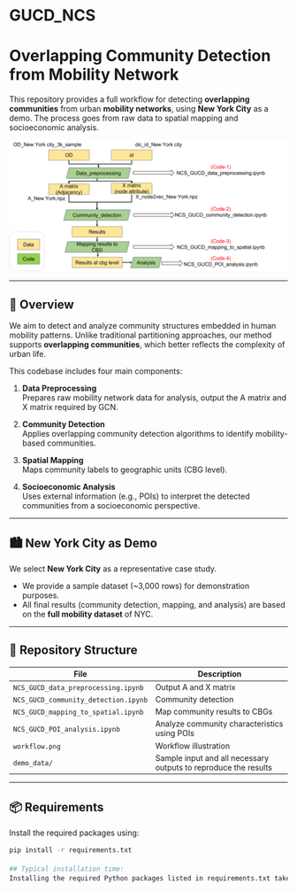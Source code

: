 # GUCD_NCS

# Overlapping Community Detection from Mobility Network

This repository provides a full workflow for detecting **overlapping communities** from urban **mobility networks**, using **New York City** as a demo. The process goes from raw data to spatial mapping and socioeconomic analysis.

![Workflow Diagram](workflow.png)

---

## 🧭 Overview

We aim to detect and analyze community structures embedded in human mobility patterns. Unlike traditional partitioning approaches, our method supports **overlapping communities**, which better reflects the complexity of urban life.

This codebase includes four main components:

1. **Data Preprocessing**  
   Prepares raw mobility network data for analysis, output the A matrix and X matrix required by GCN.

2. **Community Detection**  
   Applies overlapping community detection algorithms to identify mobility-based communities.

3. **Spatial Mapping**  
   Maps community labels to geographic units (CBG level).

4. **Socioeconomic Analysis**  
   Uses external information (e.g., POIs) to interpret the detected communities from a socioeconomic perspective.

---

## 🏙️ New York City as Demo

We select **New York City** as a representative case study.

- We provide a sample dataset (~3,000 rows) for demonstration purposes.
- All final results (community detection, mapping, and analysis) are based on the **full mobility dataset** of NYC.

---

## 📁 Repository Structure

| File | Description |
|------|-------------|
| `NCS_GUCD_data_preprocessing.ipynb` | Output A and X matrix |
| `NCS_GUCD_community_detection.ipynb` | Community detection |
| `NCS_GUCD_mapping_to_spatial.ipynb` | Map community results to CBGs |
| `NCS_GUCD_POI_analysis.ipynb` | Analyze community characteristics using POIs |
| `workflow.png` | Workflow illustration |
| `demo_data/` | Sample input and all necessary outputs to reproduce the results |

---

## 📦 Requirements

Install the required packages using:

```bash
pip install -r requirements.txt

## Typical installation time:
Installing the required Python packages listed in requirements.txt takes approximately 2–5 minutes on a standard desktop computer (Intel i5 CPU, 8GB RAM, Windows/macOS/Linux, Python 3.9).
